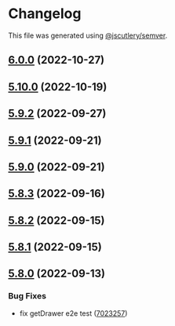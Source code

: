 # Changelog

This file was generated using [@jscutlery/semver](https://github.com/jscutlery/semver).

## [6.0.0](https://github.com/lunit-io/frontend-components/compare/@lunit/insight-viewer@5.10.0...@lunit/insight-viewer@6.0.0) (2022-10-27)

## [5.10.0](https://github.com/lunit-io/frontend-components/compare/@lunit/insight-viewer@5.9.2...@lunit/insight-viewer@5.10.0) (2022-10-19)

## [5.9.2](https://github.com/lunit-io/frontend-components/compare/@lunit/insight-viewer@5.9.1...@lunit/insight-viewer@5.9.2) (2022-09-27)

## [5.9.1](https://github.com/lunit-io/frontend-components/compare/@lunit/insight-viewer@5.9.0...@lunit/insight-viewer@5.9.1) (2022-09-21)

## [5.9.0](https://github.com/lunit-io/frontend-components/compare/@lunit/insight-viewer@5.8.3...@lunit/insight-viewer@5.9.0) (2022-09-21)

## [5.8.3](https://github.com/lunit-io/frontend-components/compare/@lunit/insight-viewer@5.8.2...@lunit/insight-viewer@5.8.3) (2022-09-16)

## [5.8.2](https://github.com/lunit-io/frontend-components/compare/@lunit/insight-viewer@5.8.1...@lunit/insight-viewer@5.8.2) (2022-09-15)

## [5.8.1](https://github.com/lunit-io/frontend-components/compare/@lunit/insight-viewer@5.8.0...@lunit/insight-viewer@5.8.1) (2022-09-15)

## [5.8.0](https://github.com/lunit-io/frontend-components/compare/@lunit/insight-viewer@5.7.0...@lunit/insight-viewer@5.8.0) (2022-09-13)

### Bug Fixes

- fix getDrawer e2e test ([7023257](https://github.com/lunit-io/frontend-components/commit/7023257e9e430e8d74b58cf28c522f0107875752))
